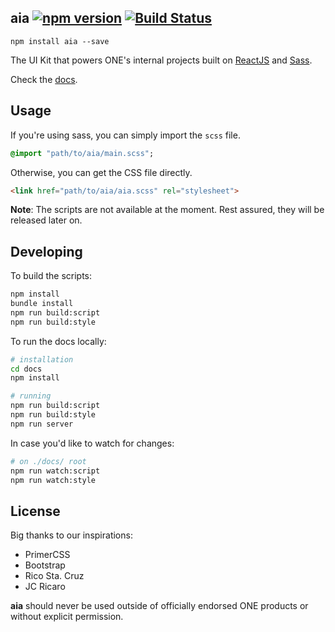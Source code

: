 ## aia [![npm version](http://img.shields.io/npm/v/aia.svg?style=flat-square)](https://npmjs.org/package/aia?style=flat-square) [![Build Status](https://img.shields.io/travis/dev-onenetworkecommerce/aia.svg?style=flat-square)](https://travis-ci.org/dev-onenetworkecommerce/aia?branch=master)
```
npm install aia --save
```
The UI Kit that powers ONE's internal projects built on [ReactJS](reactjs.org) and [Sass](sass-lang.com).

Check the [docs](https://rawgit.com/dev-onenetworkecommerce/aia/master/docs/index.html#/scaffolding?_k=wflhj2).

## Usage
If you're using sass, you can simply import the `scss` file.
```sass
@import "path/to/aia/main.scss";
```

Otherwise, you can get the CSS file directly.
```html
<link href="path/to/aia/aia.scss" rel="stylesheet">
```

**Note**: The scripts are not available at the moment. Rest assured, they will be released later on.

## Developing
To build the scripts:
```bash
npm install
bundle install
npm run build:script
npm run build:style
```

To run the docs locally:
```bash
# installation
cd docs
npm install

# running
npm run build:script
npm run build:style
npm run server
```

In case you'd like to watch for changes:
```bash
# on ./docs/ root
npm run watch:script
npm run watch:style
```

## License
Big thanks to our inspirations:
- PrimerCSS
- Bootstrap
- Rico Sta. Cruz
- JC Ricaro

**aia** should never be used outside of officially endorsed ONE products or without explicit permission.
